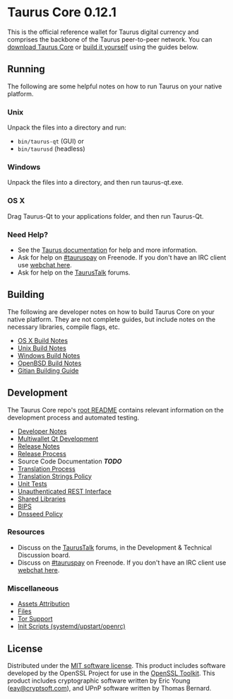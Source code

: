 Taurus Core 0.12.1
=====================

This is the official reference wallet for Taurus digital currency and comprises the backbone of the Taurus peer-to-peer network. You can [download Taurus Core](https://www.taurus.org/downloads/) or [build it yourself](#building) using the guides below.

Running
---------------------
The following are some helpful notes on how to run Taurus on your native platform.

### Unix

Unpack the files into a directory and run:

- `bin/taurus-qt` (GUI) or
- `bin/taurusd` (headless)

### Windows

Unpack the files into a directory, and then run taurus-qt.exe.

### OS X

Drag Taurus-Qt to your applications folder, and then run Taurus-Qt.

### Need Help?

* See the [Taurus documentation](https://tauruspay.atlassian.net/wiki/display/DOC)
for help and more information.
* Ask for help on [#tauruspay](http://webchat.freenode.net?channels=tauruspay) on Freenode. If you don't have an IRC client use [webchat here](http://webchat.freenode.net?channels=tauruspay).
* Ask for help on the [TaurusTalk](https://taurustalk.org/) forums.

Building
---------------------
The following are developer notes on how to build Taurus Core on your native platform. They are not complete guides, but include notes on the necessary libraries, compile flags, etc.

- [OS X Build Notes](build-osx.md)
- [Unix Build Notes](build-unix.md)
- [Windows Build Notes](build-windows.md)
- [OpenBSD Build Notes](build-openbsd.md)
- [Gitian Building Guide](gitian-building.md)

Development
---------------------
The Taurus Core repo's [root README](/README.md) contains relevant information on the development process and automated testing.

- [Developer Notes](developer-notes.md)
- [Multiwallet Qt Development](multiwallet-qt.md)
- [Release Notes](release-notes.md)
- [Release Process](release-process.md)
- Source Code Documentation ***TODO***
- [Translation Process](translation_process.md)
- [Translation Strings Policy](translation_strings_policy.md)
- [Unit Tests](unit-tests.md)
- [Unauthenticated REST Interface](REST-interface.md)
- [Shared Libraries](shared-libraries.md)
- [BIPS](bips.md)
- [Dnsseed Policy](dnsseed-policy.md)

### Resources
* Discuss on the [TaurusTalk](https://taurustalk.org/) forums, in the Development & Technical Discussion board.
* Discuss on [#tauruspay](http://webchat.freenode.net/?channels=tauruspay) on Freenode. If you don't have an IRC client use [webchat here](http://webchat.freenode.net/?channels=tauruspay).

### Miscellaneous
- [Assets Attribution](assets-attribution.md)
- [Files](files.md)
- [Tor Support](tor.md)
- [Init Scripts (systemd/upstart/openrc)](init.md)

License
---------------------
Distributed under the [MIT software license](http://www.opensource.org/licenses/mit-license.php).
This product includes software developed by the OpenSSL Project for use in the [OpenSSL Toolkit](https://www.openssl.org/). This product includes
cryptographic software written by Eric Young ([eay@cryptsoft.com](mailto:eay@cryptsoft.com)), and UPnP software written by Thomas Bernard.
